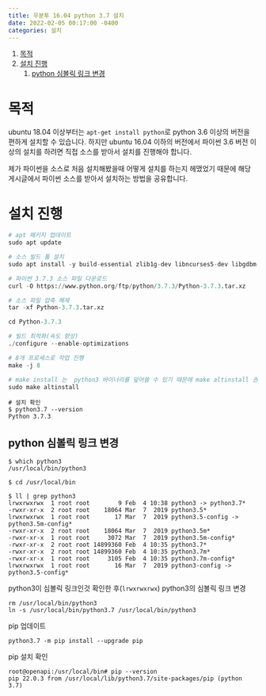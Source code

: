 ```yaml
---
title: 우분투 16.04 python 3.7 설치
date: 2022-02-05 00:17:00 -0400
categories: 설치
---
```


<!-- @import "[TOC]" {cmd="toc" depthFrom=1 depthTo=6 orderedList=false} -->

<!-- code_chunk_output -->

1. [목적](#목적)
2. [설치 진행](#설치-진행)
    1. [python 심볼릭 링크 변경](#python-심볼릭-링크-변경)

<!-- /code_chunk_output -->

# 목적

ubuntu 18.04 이상부터는 `apt-get install python`로 python 3.6 이상의 버전을 편하게 설치할 수 있습니다. 하지만 ubuntu 16.04 이하의 버전에서 파이썬 3.6 버전 이상의 설치를 하려면 직접 소스를 받아서 설치를 진행해야 합니다.

제가 파이썬을 소스로 처음 설치해봤을때 어떻게 설치를 하는지 헤맸었기 때문에 해당 게시글에서 파이썬 소스를 받아서 설치하는 방법을 공유합니다.

# 설치 진행

```python
# apt 패키지 업데이트
sudo apt update

# 소스 빌드 툴 설치
sudo apt install -y build-essential zlib1g-dev libncurses5-dev libgdbm-dev libnss3-dev libssl-dev libreadline-dev libffi-dev curl libbz2-dev

# 파이썬 3.7.3 소스 파일 다운로드
curl -O https://www.python.org/ftp/python/3.7.3/Python-3.7.3.tar.xz

# 소스 파일 압축 해제
tar -xf Python-3.7.3.tar.xz

cd Python-3.7.3

# 빌드 최적화(속도 향상)
./configure --enable-optimizations

# 8개 프로세스로 작업 진행
make -j 8

# make install 는  python3 바이너리를 덮어쓸 수 있기 때문에 make altinstall 권장
sudo make altinstall

```

```shell
# 설치 확인
$ python3.7 --version
Python 3.7.3
```

## python 심볼릭 링크 변경

```shell
$ which python3
/usr/local/bin/python3

$ cd /usr/local/bin

$ ll | grep python3
lrwxrwxrwx  1 root root        9 Feb  4 10:38 python3 -> python3.7*
-rwxr-xr-x  2 root root    18064 Mar  7  2019 python3.5*
lrwxrwxrwx  1 root root       17 Mar  7  2019 python3.5-config -> python3.5m-config*
-rwxr-xr-x  2 root root    18064 Mar  7  2019 python3.5m*
-rwxr-xr-x  1 root root     3072 Mar  7  2019 python3.5m-config*
-rwxr-xr-x  2 root root 14899360 Feb  4 10:35 python3.7*
-rwxr-xr-x  2 root root 14899360 Feb  4 10:35 python3.7m*
-rwxr-xr-x  1 root root     3105 Feb  4 10:35 python3.7m-config*
lrwxrwxrwx  1 root root       16 Mar  7  2019 python3-config -> python3.5-config*
```

python3이 심볼릭 링크인것 확인한 후(`lrwxrwxrwx`) python3의 심볼릭 링크 변경

```shell
rm /usr/local/bin/python3
ln -s /usr/local/bin/python3.7 /usr/local/bin/python3
```

pip 업데이트

```shell
python3.7 -m pip install --upgrade pip
```

pip 설치 확인

```shell
root@openapi:/usr/local/bin# pip --version
pip 22.0.3 from /usr/local/lib/python3.7/site-packages/pip (python 3.7)
```
